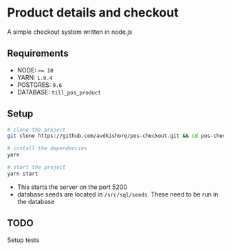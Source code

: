 # Product details and checkout

A simple checkout system written in node.js

## Requirements

* NODE: `>= 10`
* YARN: `1.9.4`
* POSTGRES: `9.6`
* DATABASE: `till_pos_product`

## Setup

```bash
# clone the project
git clone https://github.com/avdkishore/pos-checkout.git && cd pos-checkout

# install the dependencies
yarn

# start the project
yarn start
```

* This starts the server on the port 5200
* database seeds are located in `/src/sql/seeds`. These need to be run in the database

## TODO

Setup tests
